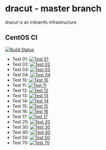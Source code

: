 # dracut - master branch

dracut is an initramfs infrastructure.

## CentOS CI

[![Build Status](https://ci.centos.org/job/dracut-push-master/badge/icon)](https://ci.centos.org/job/dracut-push-master/)

- Test 01: [![Test 01](https://ci.centos.org/job/dracut-matrix-master/TESTS=01,label=dracut-ci-slave01/badge/icon)](https://ci.centos.org/job/dracut-matrix-master/TESTS=01,label=dracut-ci-slave01/)
- Test 02: [![Test 02](https://ci.centos.org/job/dracut-matrix-master/TESTS=02,label=dracut-ci-slave01/badge/icon)](https://ci.centos.org/job/dracut-matrix-master/TESTS=02,label=dracut-ci-slave01/)
- Test 03: [![Test 03](https://ci.centos.org/job/dracut-matrix-master/TESTS=03,label=dracut-ci-slave01/badge/icon)](https://ci.centos.org/job/dracut-matrix-master/TESTS=03,label=dracut-ci-slave01/)
- Test 04: [![Test 04](https://ci.centos.org/job/dracut-matrix-master/TESTS=04,label=dracut-ci-slave01/badge/icon)](https://ci.centos.org/job/dracut-matrix-master/TESTS=04,label=dracut-ci-slave01/)
- Test 10: [![Test 10](https://ci.centos.org/job/dracut-matrix-master/TESTS=10,label=dracut-ci-slave01/badge/icon)](https://ci.centos.org/job/dracut-matrix-master/TESTS=10,label=dracut-ci-slave01/)
- Test 11: [![Test 11](https://ci.centos.org/job/dracut-matrix-master/TESTS=11,label=dracut-ci-slave01/badge/icon)](https://ci.centos.org/job/dracut-matrix-master/TESTS=11,label=dracut-ci-slave01/)
- Test 12: [![Test 12](https://ci.centos.org/job/dracut-matrix-master/TESTS=12,label=dracut-ci-slave01/badge/icon)](https://ci.centos.org/job/dracut-matrix-master/TESTS=12,label=dracut-ci-slave01/)
- Test 13: [![Test 13](https://ci.centos.org/job/dracut-matrix-master/TESTS=13,label=dracut-ci-slave01/badge/icon)](https://ci.centos.org/job/dracut-matrix-master/TESTS=13,label=dracut-ci-slave01/)
- Test 14: [![Test 14](https://ci.centos.org/job/dracut-matrix-master/TESTS=14,label=dracut-ci-slave01/badge/icon)](https://ci.centos.org/job/dracut-matrix-master/TESTS=14,label=dracut-ci-slave01/)
- Test 15: [![Test 15](https://ci.centos.org/job/dracut-matrix-master/TESTS=15,label=dracut-ci-slave01/badge/icon)](https://ci.centos.org/job/dracut-matrix-master/TESTS=15,label=dracut-ci-slave01/)
- Test 16: [![Test 16](https://ci.centos.org/job/dracut-matrix-master/TESTS=16,label=dracut-ci-slave01/badge/icon)](https://ci.centos.org/job/dracut-matrix-master/TESTS=16,label=dracut-ci-slave01/)
- Test 17: [![Test 17](https://ci.centos.org/job/dracut-matrix-master/TESTS=17,label=dracut-ci-slave01/badge/icon)](https://ci.centos.org/job/dracut-matrix-master/TESTS=17,label=dracut-ci-slave01/)
- Test 20: [![Test 20](https://ci.centos.org/job/dracut-matrix-master/TESTS=20,label=dracut-ci-slave01/badge/icon)](https://ci.centos.org/job/dracut-matrix-master/TESTS=20,label=dracut-ci-slave01/)
- Test 30: [![Test 30](https://ci.centos.org/job/dracut-matrix-master/TESTS=30,label=dracut-ci-slave01/badge/icon)](https://ci.centos.org/job/dracut-matrix-master/TESTS=30,label=dracut-ci-slave01/)
- Test 40: [![Test 40](https://ci.centos.org/job/dracut-matrix-master/TESTS=40,label=dracut-ci-slave01/badge/icon)](https://ci.centos.org/job/dracut-matrix-master/TESTS=40,label=dracut-ci-slave01/)
- Test 50: [![Test 50](https://ci.centos.org/job/dracut-matrix-master/TESTS=50,label=dracut-ci-slave01/badge/icon)](https://ci.centos.org/job/dracut-matrix-master/TESTS=50,label=dracut-ci-slave01/)
- Test 70: [![Test 70](https://ci.centos.org/job/dracut-matrix-master/TESTS=70,label=dracut-ci-slave01/badge/icon)](https://ci.centos.org/job/dracut-matrix-master/TESTS=70,label=dracut-ci-slave01/)
